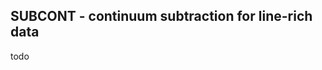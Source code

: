 SUBCONT - continuum subtraction for line-rich data
--------------------------------------------------

todo

